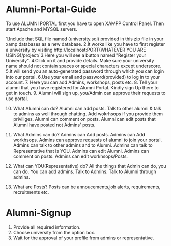 # Alumni-Portal-Guide


To use ALUMNI PORTAL first you have to open XAMPP Control Panel.
Then start Apache and MYSQL servers.

1.Include that SQL file named (university.sql) provided in this zip file in your xamp databases as a new database. 
2.It works like you have to first register a university by visiting http://localhost:PORT(WHATEVER YOU ARE USING)/project/
3.Here you will see a button named "Register your University".
4.Click on it and provide details. Make sure your university name should not contain spaces or special characters except underscore.
5.It will send you an auto-generated password through which you can login into our portal.
6.Use your email and password(provided) to log in to your account.
7. Here you can add Admins, workshops, posts etc.
8. Tell your alumni that you have registered for Alumni Portal. Kindly sign Up there to get in touch.
9. Alumni will sign up, you/Admin can approve their requests to use portal.

10. What Alumni can do?
	 Alumni can add posts. 
	 Talk to other alumni & talk to admins as well through chatting.
	 Add wokrhsops if you provide them priviliges.
	 Alumni can comment on posts.
	 Alumni can edit posts that Alumni have posted not Admins' posts.	 

11. What Admins can do? 
	 Admins can Add posts. 
	 Admins can Add workhsops.
	 Admins can approve requests of alumni to join your portal.
	 Admins can talk to other admins and to Alumni.
	 Admins can talk to Representative that is YOU.
	 Admins can edit Alumni.
	 Admins can comment on posts.
	 Admins can edit workhsops/Posts.

12. What can YOU(Representative) do?
	All the things that Admin can do, you can do.
	You can add admins.
	Talk to Admins.
	Talk to Alumni through admins.

13. What are Posts?
	Posts can be annoucements,job alerts, requirements, recruitments etc.




# Alumni-Signup
1. Provide all required information.
2. Choose university from the option box.
3. Wait for the approval of your profile from admins or representative.

